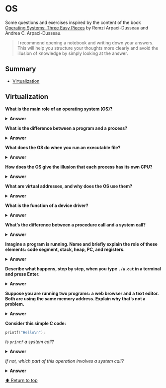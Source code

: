 # OS

Some questions and exercises inspired by the content of the book [Operating Systems: Three Easy Pieces](https://pages.cs.wisc.edu/~remzi/OSTEP/) by Remzi Arpaci-Dusseau and Andrea C. Arpaci-Dusseau.

> I recommend opening a notebook and writing down your answers.
> This will help you structure your thoughts more clearly and avoid the illusion of knowledge by simply looking at the answer.

## Summary
- [Virtualization](#virtualization)

## Virtualization

**What is the main role of an operating system (OS)?**
<details><summary><b>Answer</b></summary>
<p>
The OS manages and allocates physical and virtual resources (CPU, memory, I/O devices) and provides an interface between hardware and user-level programs.
</p>
</details>

**What is the difference between a program and a process?**
<details><summary><b>Answer</b></summary>
<p>
A program is a binary file stored on disk; a process is an instance of that program loaded into memory and currently being executed by the CPU.
</p>
</details>

**What does the OS do when you run an executable file?**
<details><summary><b>Answer</b></summary>
<p>
The OS loads the binary into memory, sets up the process's execution environment (including code, stack, and heap), creates a Process Control Block (PCB), assigns it a unique Process ID (PID), and typically places the process in the ready queue to await scheduling.
</p>
</details>

**How does the OS give the illusion that each process has its own CPU?**
<details><summary><b>Answer</b></summary>
<p>
The OS uses a scheduler to time-slice CPU resources and perform context switching, rapidly switching between processes to create the illusion of concurrency.
</p>
</details>

**What are virtual addresses, and why does the OS use them?**
<details><summary><b>Answer</b></summary>
<p>
Virtual addresses are memory addresses used by processes, mapped to physical memory by the OS using the MMU. This allows isolation, memory protection, and more efficient memory use. Each process has its own virtual address space.
</p>
</details>

**What is the function of a device driver?**
<details><summary><b>Answer</b></summary>
<p>
A device driver is a specialized software module that allows the OS to communicate with a specific hardware device by providing a standard interface and abstracting hardware-specific operations.
</p>
</details>

**What’s the difference between a procedure call and a system call?**
<details><summary><b>Answer</b></summary>
<p>
A procedure call is a function call within user space. A system call is a request made by a program to the OS to perform privileged operations (e.g., file I/O, memory allocation), involving a switch from user mode to kernel mode.
</p>
</details>

**Imagine a program is running. Name and briefly explain the role of these elements: code segment, stack, heap, PC, and registers.**
<details><summary><b>Answer</b></summary>
<p>

- **Code Segment**: Contains the executable machine instructions. Usually read-only.
- **Stack**: Used for managing function calls and storing local variables. Automatically managed (push/pop).
- **Heap**: Used for dynamic memory allocation. Manually managed by the programmer (e.g., `malloc`/`free` in C).
- **Program Counter (PC)**: A CPU register that stores the address of the next instruction to execute.
- **Registers**: Small fast storage in the CPU used for intermediate calculations and execution control.

</p>
</details>

**Describe what happens, step by step, when you type `./a.out` in a terminal and press Enter.**
<details><summary><b>Answer</b></summary>
<p>

1. The terminal passes the command to the OS.
2. The OS loads the binary into memory.
3. It sets up the process’s environment (code, stack, heap, etc.).
4. A PCB (Process Control Block) is created and a PID is assigned.
5. The process is placed into the ready queue.
6. The CPU scheduler eventually picks the process to run, and execution begins.

</p>
</details>

**Suppose you are running two programs: a web browser and a text editor. Both are using the same memory address. Explain why that’s not a problem.**
<details><summary><b>Answer</b></summary>
<p>
Each process runs in its own isolated virtual address space. The memory address in the browser maps to a different physical location than the one in the text editor, thanks to virtual memory and the MMU.
</p>
</details>

**Consider this simple C code:**

```c
printf("Hello\n");
```

_Is `printf` a system call?_
<details><summary><b>Answer</b></summary>
<p>
  
No, `printf` is a standard C library function that handles formatting and buffering. It is not a direct system call.

</p>
  
</details>

_If not, which part of this operation involves a system call?_
<details><summary><b>Answer</b></summary>
<p>
The actual output to the terminal involves a system call performing low-level I/O operation via the OS.
</p>
</details>

[⬆️ Return to top](#summary)
